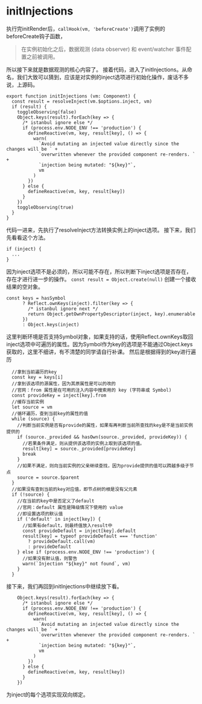 # initInjections

执行完initRender后，`callHook(vm, 'beforeCreate')`调用了实例的beforeCreate钩子函数，
>在实例初始化之后，数据观测 (data observer) 和 event/watcher 事件配置之前被调用。

所以接下来就是数据观测的核心内容了。
接着代码，进入了initInjections。从命名，我们大致可以猜到，应该是对实例的inject选项进行初始化操作，废话不多说，上源码。
```
export function initInjections (vm: Component) {
  const result = resolveInject(vm.$options.inject, vm)
  if (result) {
    toggleObserving(false)
    Object.keys(result).forEach(key => {
      /* istanbul ignore else */
      if (process.env.NODE_ENV !== 'production') {
        defineReactive(vm, key, result[key], () => {
          warn(
            `Avoid mutating an injected value directly since the changes will be ` +
            `overwritten whenever the provided component re-renders. ` +
            `injection being mutated: "${key}"`,
            vm
          )
        })
      } else {
        defineReactive(vm, key, result[key])
      }
    })
    toggleObserving(true)
  }
}
```
代码一进来，先执行了resolveInject方法转换实例上的inject选项。
接下来，我们先看看这个方法。
```
if (inject) {
  ...
}
```
因为inject选项不是必须的，所以可能不存在，所以判断下inject选项是否存在，存在才进行进一步的操作。
`const result = Object.create(null)` 创建一个接收结果的空对象。
```
const keys = hasSymbol
      ? Reflect.ownKeys(inject).filter(key => {
        /* istanbul ignore next */
        return Object.getOwnPropertyDescriptor(inject, key).enumerable
      })
      : Object.keys(inject)
```
这里判断环境是否支持Symbol对象，如果支持的话，使用Reflect.ownKeys取回inject选项中可遍历的属性。因为Symbol作为key的选项是不能通过Object.keys获取的，这里不细讲，有不清楚的同学请自行补课。
然后是根据得到的key进行遍历
```
  //拿到当前遍历的key
  const key = keys[i]
  //拿到该选项的源属性，因为其原属性是可以的改的
  //官网：from 属性是在可用的注入内容中搜索用的 key (字符串或 Symbol)
  const provideKey = inject[key].from
  //缓存当前实例
  let source = vm
  //循环遍历，查到当前key的属性的值
  while (source) {
    //判断当前实例是否有provide的属性，如果有再判断当前所查找的key是不是当前实例提供的
    if (source._provided && hasOwn(source._provided, provideKey)) {
      //若果条件满足，则从提供该选项的实例上取到该选项的值。
      result[key] = source._provided[provideKey]
      break
    }
    //如果不满足，则向当前实例的父亲继续查找，因为provide提供的值可以跨越多级子节点
    source = source.$parent
  }
  //如果没有查到当前的key对应值，即节点树的根是没有父元素
  if (!source) {
    //在当前的key中是否定义了default
    //官网：default 属性是降级情况下使用的 value
    //即设置选项的默认值
    if ('default' in inject[key]) {
      //如果有default，则最终值放入result中
      const provideDefault = inject[key].default
      result[key] = typeof provideDefault === 'function'
        ? provideDefault.call(vm)
        : provideDefault
    } else if (process.env.NODE_ENV !== 'production') {
      //如果没有默认值，则警告
      warn(`Injection "${key}" not found`, vm)
    }
  }
```

接下来，我们再回到initInjections中继续放下看。
```
    Object.keys(result).forEach(key => {
      /* istanbul ignore else */
      if (process.env.NODE_ENV !== 'production') {
        defineReactive(vm, key, result[key], () => {
          warn(
            `Avoid mutating an injected value directly since the changes will be ` +
            `overwritten whenever the provided component re-renders. ` +
            `injection being mutated: "${key}"`,
            vm
          )
        })
      } else {
        defineReactive(vm, key, result[key])
      }
    })
```
为inject的每个选项实现双向绑定。
